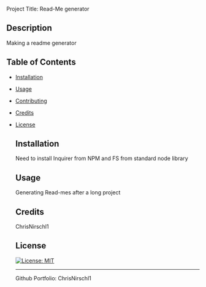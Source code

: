 
Project Title: 
Read-Me generator


 ## Description
 
 Making a readme generator
   
 ## Table of Contents
 * [Installation](#installation)
 * [Usage](#usage)
 * [Contributing](#contributing)
 * [Credits](#credits)
 * [License](#license)
 


   ## Installation
   Need to install Inquirer from NPM and FS from standard node library
    
   ## Usage

   Generating Read-mes after a long project 


    
       
   ## Credits
   ChrisNirschl1
    
   ## License

   [![License: MIT](https://img.shields.io/badge/License-MIT-yellow.svg)](https://opensource.org/licenses/MIT)
    
   ---

   Github Portfolio: ChrisNirschl1


   